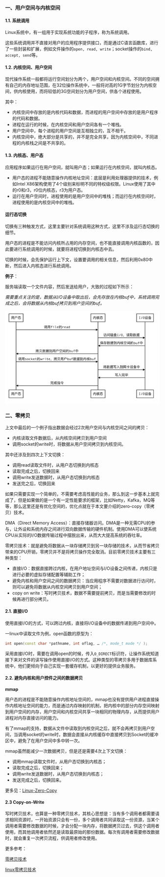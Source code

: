 ### 一、用户空间与内核空间
#### 1.1. 系统调用
Linux系统中，有一组用于实现系统功能的子程序，称为系统调用。

这些系统调用并不直接对用户的应用程序提供接口，而是通过C语言函数库，进行了一些封装和扩展，例如文件操作的```open, read, write```；socket操作的```bind, accept, send```等。

#### 1.2. 内核空间、用户空间
现代操作系统一般都将运行空间划分为两个，用户空间和内核空间。不同的空间拥有自己的内存地址范围，在32位操作系统中，一般将对高的1G字节划分为内核空间，供内核使用，而将较低的3G空间划分为用户空间，供各个进程使用。

其中：
+ 内核空间中存放的是内核代码和数据，而进程的用户空间中存放的是用户程序的代码和数据。
+ 进程在运行的时候，在内核空间和用户空间各有一个堆栈。
+ 用户空间中，每个进程的用户空间是互相独立的，互不相干。
+ 内核空间中，绝大部分是共享的，并不是完全共享，因为内核空间中，不同进程的内核栈之间是不共享的。

#### 1.3. 内核态、用户态
应用程序如果运行在用户空间，就叫用户态；如果运行在内核空间，就叫内核态。
+ 用户态的进程不能随意操作内核地址空间：底层是利用处理器提供的技术，例如Intel X86架构使用了4个级别来标明不同的特权级权限。Linux使用了其中的r0和r3，r0位内核态，r3为用户态。
+ 运行在用户空间时，进程使用的是用户空间中的堆栈；而运行在内核空间时，进程使用的是内核空间中的堆栈。

#### 运行态切换
切换有三种触发方式，这里主要针对系统调用这种方式，这里不涉及运行态切换的细节。

用户态的进程是不能访问内核所占用的内存空间，也不能直接调用内核函数的，因此要进行系统调用的时候，就要将进程切换到内核态中去。

切换的时候，会先保护运行上下文，设置要调用的相关信息，然后利用0x80中断，然后进入内核态进行系统调用。

**例子**：

服务端读取一个文件内容，然后发送给用户，大致的过程如下所示：

*需要重点关注的是，数据从I/O设备中取出后，会先存放在内核buf中，系统调用完成之后，会将数据从内核buf拷贝到用户空间的buf。*

![](https://raw.githubusercontent.com/fengz63/picture/main/20210813140340.jpg)

### 二、零拷贝
上文中最后的一个例子指出数据会经过2次用户空间与内核空间之间的拷贝：
+ 内核读取文件数据后，从内核空间拷贝到用户空间
+ 调用socket的write时，将数据从用户空间拷贝到内核空间。

其中还涉及到四次上下文切换：
+ 调用read读取文件时，从用户态切换到内核态
+ 读取完成之后，切换回来
+ 调用write发送数据时，从用户态切换到内核态
+ 发送完之后，切换回来

如果只需要实现一个简单的，不需要考虑高性能的业务，那么到这一步基本上就完成了，但是如果做的是一个有一定性能要求的框架，比如Netty，Kafka，MQ等等，那么这里还是有优化空间的，优化点就在于本文要介绍的zero-copy（零拷贝）技术。

DMA（Direct Memory Access）：直接存储器访问。DMA是一种无需CPU的参与，让外设和系统内存之间进行双向数据传输的硬件机制。使用DMA可以使系统CPU从实际的I/O数据传输过程中摆脱出来，从而大大提高系统的吞吐率。

零拷贝技术：就是避免将数据从一块存储拷贝到另一块存储的技术，从而节省拷贝带来的CPU开销，零拷贝并不是将拷贝操作完全取消。目前零拷贝技术主要有三种类型：
+ 直接I/O：数据直接跨过内核，在用户地址空间与I/O设备之间传递，内核只是进行必要的虚拟存储配置等辅助工作；
+ 避免内核和用户空间之间的数据拷贝：当应用程序不需要对数据进行访问时，则可以避免将数据从内核空间拷贝到用户空间；
+ copy on write：写时拷贝技术，数据不需要提前拷贝，而是当需要修改的时候再进行部分拷贝。

#### 2.1. 直接I/O
使用直接I/O的方式，可以跨过内核，直接将I/O设备中的数据传递到用户空间中。

一linux中读取文件为例，open函数的原型为：
```cpp
int open(const char *pathname, int oflag, … /*, mode_t mode */ );
```
采用直接I/O时，需要在调用open的时候，传入```O_DIRECT```标识符，让操作系统知道接下来对文件的读写操作使用直接I/O的方式。这种类型的零拷贝多用于数据库系统中，他们更倾向于自己实现一套缓存机制，以更好的提供业务服务。

#### 2.2. 避免内核和用户控件之间的数据拷贝
**mmap**

用户态的进程是不能随意操作内核地址空间的，mmap也没有提供用户进程直接操作内核地址空间的能力，而是通过内存映射的机制，把内核中的部分内存空间映射到用户空间的内存，用户空间和内核空间共享一块相同的物理内存，从而提供用户进程对内存直接访问的能力。

有了mmap的支持，数据从文件中读取到内核空间之后，就不会再拷贝到用户空间，当调用socket的write时，数据会直接从内核缓存中直接拷贝到Socket的缓冲区中，避免了在用户空间中多中转一次。

mmap虽然能减少一次数据拷贝，但是还是需要4次上下文切换：
+ 调用mmap读取文件时，从用户态切换到内核态；
+ 读取完成之后，切换回来；
+ 调用write发送数据时，从用户态切换到内核态；
+ 发送完成之后，切换回来。

更多见：[Linux-Zero-Copy](https://cllc.fun/2020/03/18/linux-zero-copy/)

#### 2.3 Copy-on-Write
写时拷贝技术，也算是一种零拷贝技术，其核心思想是：当有多个调用者都需要请求相同资源时，一开始资源只会有一份，多个调用者共同读取这一份资源，当某个调用者需要修改数据的时候，才会分配一块内存，将数据拷贝过去，供这个调用者使用，而其他调用者依然还是读取最原始的那份数据。每次有调用者需要修改数据时，就会重复一次拷贝流程，供调用者修改使用。

更多参考：

[零拷贝技术](https://www.cnblogs.com/xiaolincoding/p/13719610.html)

[linux零拷贝技术](https://mp.weixin.qq.com/s/1Hi4acZXyer0gnyxUGCDdg)